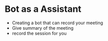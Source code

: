 # Bot as a Assistant

- Creating a bot that can record your meeting
- Give summary of the meeting
- record the session for you
